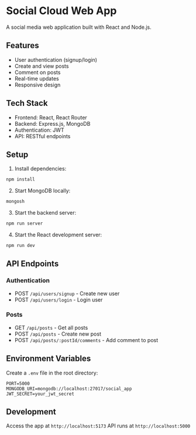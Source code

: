 # Social Cloud Web App

A social media web application built with React and Node.js.

## Features

- User authentication (signup/login)
- Create and view posts
- Comment on posts
- Real-time updates
- Responsive design

## Tech Stack

- Frontend: React, React Router
- Backend: Express.js, MongoDB
- Authentication: JWT
- API: RESTful endpoints

## Setup

1. Install dependencies:
```bash
npm install
```

2. Start MongoDB locally:
```bash
mongosh
```

3. Start the backend server:
```bash
npm run server
```

4. Start the React development server:
```bash
npm run dev
```

## API Endpoints

### Authentication
- POST `/api/users/signup` - Create new user
- POST `/api/users/login` - Login user

### Posts
- GET `/api/posts` - Get all posts
- POST `/api/posts` - Create new post
- POST `/api/posts/:postId/comments` - Add comment to post

## Environment Variables

Create a `.env` file in the root directory:
```
PORT=5000
MONGODB_URI=mongodb://localhost:27017/social_app
JWT_SECRET=your_jwt_secret
```

## Development

Access the app at `http://localhost:5173`
API runs at `http://localhost:5000`
